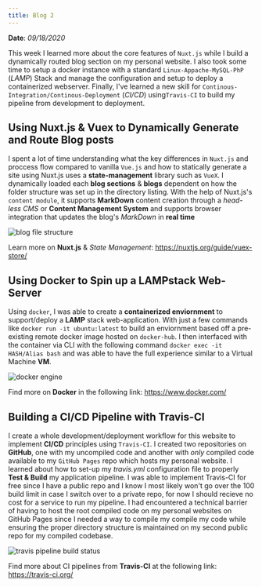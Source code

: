 ```yaml
---
title: Blog 2
---
```


**Date**: _09/18/2020_

This week I learned more about the core features of `Nuxt.js` while I build a dynamically routed blog section on my personal website. I also took some time to setup a docker instance with a standard `Linux-Appache-MySQL-PhP` (_LAMP_) Stack and manage the configuration and setup to deploy a containerized webserver. Finally, I've learned a new skill for `Continous-Integration/Continous-Deployment` (_CI/CD_) using`Travis-CI` to build my pipeline from development to deployment.

## Using Nuxt.js & Vuex to Dynamically Generate and Route Blog posts

I spent a lot of time understanding what the key differences in `Nuxt.js` and proccess flow compared to vanilla `Vue.js` and how to statically generate a site using Nuxt.js uses a **state-management** library such as `VueX`. I dynamically loaded each **blog sections** & **blogs** dependent on how the folder structure was set up in the directory listing. With the help of Nuxt.js's `content module`, it supports **MarkDown** content creation through a _head-less CMS_ or **Content Management System** and supports browser integration that updates the blog's _MarkDown_ in **real time**

<img src="/assets/2020/nuxt-content-module.gif" style="max-width: 30rem;" alt="blog file structure" />

Learn more on **Nuxt.js** & _State Management_: https://nuxtjs.org/guide/vuex-store/

## Using Docker to Spin up a LAMPstack Web-Server

Using `docker`, I was able to create a **containerized enviornment** to support/deploy a **LAMP** stack web-application. With just a few commands like `docker run -it ubuntu:latest` to build an enviornment based off a pre-existing remote docker image hosted on `docker-hub`. I then interfaced with the container via CLI with the following command `docker exec -it HASH/Alias bash` and was able to have the full experience similar to a Virtual Machine **VM**.

<img src="/assets/2020/docker-container.png" style="max-width: 30rem;" alt="docker engine" />

Find more on **Docker** in the following link: https://www.docker.com/

## Building a CI/CD Pipeline with Travis-CI

I create a whole development/deployment workflow for this website to implement **CI/CD** principles using `Travis-CI`. I created two repositories on **GitHub**, one with my uncompiled code and another with _only_ compiled code available to my `GitHub Pages` repo which hosts my personal website. I learned about how to set-up my _travis.yml_ configuration file to properly **Test & Build** my application pipeline. I was able to implement Travis-CI for free since I have a public repo and I know I most likely won't go over the 100 build limit in case I switch over to a private repo, for now I should recieve no cost for a service to run my pipeline. I had encountered a technical barrier of having to host the root compiled code on my personal websites on GitHub Pages since I needed a way to compile my compile my code while ensuring the proper directory structure is maintained on my second public repo for my compiled codebase.

<img src="/assets/2020/travis-ci.gif" style="max-width: 30rem;" alt="travis pipeline build status" />

Find more about CI pipelines from **Travis-CI** at the following link: https://travis-ci.org/
